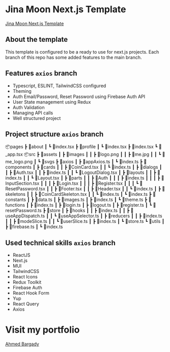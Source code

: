# Jina Moon Next.js Template

[Jina Moon Next.js Template](https://jinamoon-nextjs-template.ahmedbargady.me)

## About the template

This template is configured to be a ready to use for next.js projects. Each branch of this repo has some added features to the main branch.

## Features `axios` branch

- Typescript, ESLINT, TailwindCSS configured
- Theming
- Auth Email/Password, Reset Password using Firebase Auth API
- User State management using Redux
- Auth Validation
- Managing API calls
- Well structured project

## Project structure `axios` branch

📦pages
┣ 📂about
┃ ┗ 📜index.tsx
┣ 📂profile
┃ ┗ 📜index.tsx
┣ 📜index.tsx
┗ 📜_app.tsx
📦src
┣ 📂assets
┃ ┣ 📂images
┃ ┃ ┣ 📜logo.png
┃ ┃ ┣ 📜me.jpg
┃ ┃ ┗ 📜me_logo.png
┃ ┗ 📂svgs
┣ 📂axios
┃ ┣ 📜appAxios.ts
┃ ┗ 📜index.ts
┣ 📂components
┃ ┣ 📂cards
┃ ┃ ┣ 📜CoinCard.tsx
┃ ┃ ┗ 📜index.ts
┃ ┣ 📂dialogs
┃ ┃ ┣ 📜Auth.tsx
┃ ┃ ┣ 📜index.ts
┃ ┃ ┗ 📜LogoutDialog.tsx
┃ ┣ 📂layouts
┃ ┃ ┣ 📜index.ts
┃ ┃ ┗ 📜Layout.tsx
┃ ┣ 📂parts
┃ ┃ ┣ 📂Auth
┃ ┃ ┃ ┣ 📜index.ts
┃ ┃ ┃ ┣ 📜InputSection.tsx
┃ ┃ ┃ ┣ 📜Login.tsx
┃ ┃ ┃ ┣ 📜Register.tsx
┃ ┃ ┃ ┗ 📜ResetPassword.tsx
┃ ┃ ┣ 📜Footer.tsx
┃ ┃ ┣ 📜Header.tsx
┃ ┃ ┗ 📜index.ts
┃ ┣ 📂skeletons
┃ ┃ ┣ 📜CoinCardSkeleton.tsx
┃ ┃ ┗ 📜index.ts
┃ ┗ 📜index.ts
┣ 📂constants
┃ ┣ 📜data.ts
┃ ┣ 📜images.ts
┃ ┣ 📜index.ts
┃ ┗ 📜theme.ts
┣ 📂functions
┃ ┣ 📜index.ts
┃ ┣ 📜login.ts
┃ ┣ 📜logout.ts
┃ ┣ 📜register.ts
┃ ┗ 📜resetPassword.ts
┣ 📂store
┃ ┣ 📂hooks
┃ ┃ ┣ 📜index.ts
┃ ┃ ┣ 📜useAppDispatch.ts
┃ ┃ ┗ 📜useAppSelector.ts
┃ ┣ 📂reducers
┃ ┃ ┣ 📜index.ts
┃ ┃ ┣ 📜modeSlice.ts
┃ ┃ ┗ 📜userSlice.ts
┃ ┣ 📜index.ts
┃ ┗ 📜store.ts
┗ 📂utils
┃ ┣ 📜firebase.ts
┃ ┗ 📜index.ts

## Used technical skills `axios` branch

- ReactJS
- Next.js
- MUI
- TailwindCSS
- React Icons
- Redux Toolkit
- Firebase Auth
- React Hook Form
- Yup
- React Query
- Axios

# Visit my portfolio

[Ahmed Bargady](https://ahmedbargady.me)
